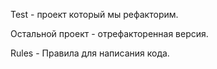 Test - проект который мы рефакторим.

Остальной проект - отрефакторенная версия.

Rules - Правила для написания кода.
